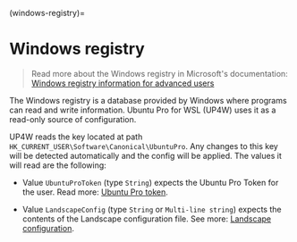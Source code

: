 (windows-registry)=
# Windows registry
> Read more about the Windows registry in Microsoft's documentation:
[Windows registry information for advanced users](https://learn.microsoft.com/en-us/troubleshoot/windows-server/performance/windows-registry-advanced-users)

The Windows registry is a database provided by Windows where programs can read and write information. Ubuntu Pro for WSL (UP4W) uses it as a read-only source of configuration.

UP4W reads the key located at path `HK_CURRENT_USER\Software\Canonical\UbuntuPro`. Any changes to this key will be detected automatically and the config will be applied. The values it will read are the following:

- Value `UbuntuProToken` (type `String`) expects the Ubuntu Pro Token for the user. Read more: [Ubuntu Pro token](ref::ubuntu-pro-token).

- Value `LandscapeConfig` (type `String` or `Multi-line string`) expects the contents of the Landscape configuration file. See more: [Landscape configuration](ref::landscape-config).

